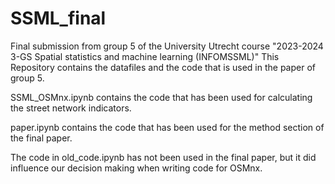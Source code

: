 # SSML_final

Final submission from group 5 of the University Utrecht course "2023-2024 3-GS Spatial statistics and machine learning (INFOMSSML)"
This Repository contains the datafiles and the code that is used in the paper of group 5.

SSML_OSMnx.ipynb contains the code that has been used for calculating the street network indicators. 

paper.ipynb contains the code that has been used for the method section of the final paper. 

The code in old_code.ipynb has not been used in the final paper, but it did influence our decision making when writing code for OSMnx. 
